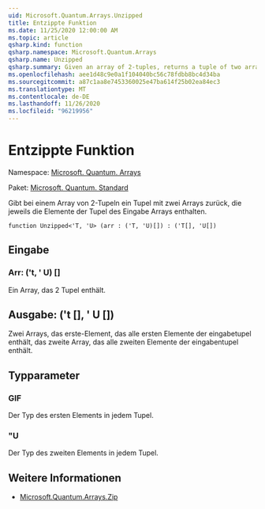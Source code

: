 ```yaml
---
uid: Microsoft.Quantum.Arrays.Unzipped
title: Entzippte Funktion
ms.date: 11/25/2020 12:00:00 AM
ms.topic: article
qsharp.kind: function
qsharp.namespace: Microsoft.Quantum.Arrays
qsharp.name: Unzipped
qsharp.summary: Given an array of 2-tuples, returns a tuple of two arrays, each containing the elements of the tuples of the input array.
ms.openlocfilehash: aee1d48c9e0a1f104040bc56c78fdbb8bc4d34ba
ms.sourcegitcommit: a87c1aa8e7453360025e47ba614f25b02ea84ec3
ms.translationtype: MT
ms.contentlocale: de-DE
ms.lasthandoff: 11/26/2020
ms.locfileid: "96219956"
---
```

# <a name="unzipped-function"></a>Entzippte Funktion

Namespace: [Microsoft. Quantum. Arrays](xref:Microsoft.Quantum.Arrays)

Paket: [Microsoft. Quantum. Standard](https://nuget.org/packages/Microsoft.Quantum.Standard)


Gibt bei einem Array von 2-Tupeln ein Tupel mit zwei Arrays zurück, die jeweils die Elemente der Tupel des Eingabe Arrays enthalten.

```qsharp
function Unzipped<'T, 'U> (arr : ('T, 'U)[]) : ('T[], 'U[])
```


## <a name="input"></a>Eingabe

### <a name="arr--tu"></a>Arr: ('t, ' U) []

Ein Array, das 2 Tupel enthält.



## <a name="output--tu"></a>Ausgabe: ('t [], ' U [])

Zwei Arrays, das erste-Element, das alle ersten Elemente der eingabetupel enthält, das zweite Array, das alle zweiten Elemente der eingabentupel enthält.

## <a name="type-parameters"></a>Typparameter

### <a name="t"></a>GIF

Der Typ des ersten Elements in jedem Tupel.
### <a name="u"></a>"U

Der Typ des zweiten Elements in jedem Tupel.

## <a name="see-also"></a>Weitere Informationen

- [Microsoft.Quantum.Arrays.Zip](xref:Microsoft.Quantum.Arrays.Zipped)